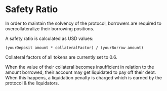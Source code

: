 # Safety Ratio

In order to maintain the solvency of the protocol, borrowers are required to overcollateralize their borrowing positions.

A safety ratio is calculated as USD values:

`(yourDeposit amount * collateralFactor) / (yourBorrow amount)`

Collateral factors of all tokens are currently set to 0.6.

When the value of their collateral becomes insufficient in relation to the amount borrowed, their account may get liquidated to pay off their debt. When this happens, a liquidation penalty is charged which is earned by the protocol & the liquidators.

